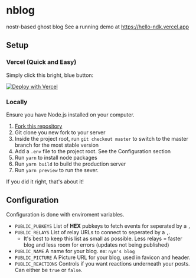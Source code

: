 # nblog

nostr-based ghost blog
See a running demo at https://hello-ndk.vercel.app

## Setup

### Vercel (Quick and Easy)

Simply click this bright, blue button:

[![Deploy with Vercel](https://vercel.com/button)](https://vercel.com/new/clone?repository-url=https://github.com/jacany/nblog/tree/master&env=PUBLIC_PUBKEYS,PUBLIC_RELAYS,PUBLIC_NAME,PUBLIC_PICTURE,PUBLIC_REACTIONS&envDescription=nblog%20configuration&envLink=https://github.com/jacany/nblog%23configuration&project-name=nblog&repository-name=my-nblog)

### Locally

Ensure you have Node.js installed on your computer.

1. [Fork this repository](https://github.com/jacany/nblog/fork)
2. Git clone you new fork to your server
3. Inside the project root, run `git checkout master` to switch to the master branch for the most stable version
4. Add a `.env` file to the project root. See the Configuration section
5. Run `yarn` to install node packages
6. Run `yarn build` to build the production server
7. Run `yarn preview` to run the sever.

If you did it right, that's about it!

## Configuration

Configuration is done with enviroment variables.

-   `PUBLIC_PUBKEYS` List of **HEX** pubkeys to fetch events for seperated by a `,`
-   `PUBLIC_RELAYS` List of relay URLs to connect to seperated by a `,`.
    -   It's best to keep this list as small as possible. Less relays = faster blog and less room for errors (updates not being published)
-   `PUBLIC_NAME` A name for your blog. ex: `nym's blog`
-   `PUBLIC_PICTURE` A Picture URL for your blog, used in favicon and header.
-   `PUBLIC_REACTIONS` Controls if you want reactions underneath your posts. Can either be `true` or `false`.
